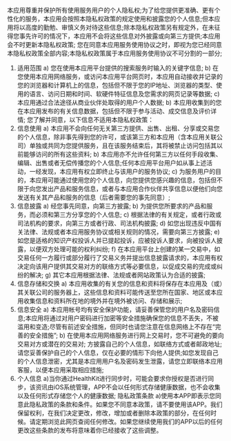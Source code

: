 本应用尊重并保护所有使用服务用户的个人隐私权;为了给您提供更准确、更有个性化的服务，本应用会按照本隐私权政策的规定使用和披露您的个人信息;但本应用将以高度的勤勉、审慎义务对待这些信息;除本隐私权政策另有规定外，在未征得您事先许可的情况下，本应用不会将这些信息对外披露或向第三方提供;本应用会不时更新本隐私权政策; 您在同意本应用服务使用协议之时，即视为您已经同意本隐私权政策全部内容;本隐私权政策属于本应用服务使用协议不可分割的一部分;
1. 适用范围
a) 您在使用本应用平台提供的搜索服务时输入的关键字信息;
b) 在您使用本应用网络服务，或访问本应用平台网页时，本应用自动接收并记录的您的浏览器和计算机上的信息，包括但不限于您的IP地址、浏览器的类型、使用的语言、访问日期和时间、软硬件特征信息及您需求的网页记录等数据;
c) 本应用通过合法途径从商业伙伴处取得的用户个人数据;
b) 本应用收集到的您在本应用发布的有关信息数据，包括但不限于参与活动、成交信息及评价详情;
您了解并同意，以下信息不适用本隐私权政策：
2. 信息使用
a) 本应用不会向任何无关第三方提供、出售、出租、分享或交易您的个人信息，除非事先得到您的许可，或该第三方和本应用（含本应用关联公司）单独或共同为您提供服务，且在该服务结束后，其将被禁止访问包括其以前能够访问的所有这些资料;
b) 本应用亦不允许任何第三方以任何手段收集、编辑、出售或者无偿传播您的个人信息;任何本应用平台用户如从事上述活动，一经发现，本应用有权立即终止与该用户的服务协议;
c) 为服务用户的目的，本应用可能通过使用您的个人信息，向您提供您感兴趣的信息，包括但不限于向您发出产品和服务信息，或者与本应用合作伙伴共享信息以便他们向您发送有关其产品和服务的信息（后者需要您的事先同意）;
3. 信息披露
a) 经您事先同意，向第三方披露;
b) 为提供您所要求的产品和服务，而必须和第三方分享您的个人信息;
c) 根据法律的有关规定，或者行政或司法机构的要求，向第三方或者行政、司法机构披露;
d) 如您出现违反中国有关法律、法规或者本应用服务协议或相关规则的情况，需要向第三方披露;
e) 如您是适格的知识产权投诉人并已提起投诉，应被投诉人要求，向被投诉人披露，以便双方处理可能的权利纠纷;
f) 在本应用平台上创建的某一交易中，如交易任何一方履行或部分履行了交易义务并提出信息披露请求的，本应用有权决定向该用户提供其交易对方的联络方式等必要信息，以促成交易的完成或纠纷的解决;
g) 其它本应用根据法律、法规或者网站政策认为合适的披露;
4. 信息存储和交换
a) 本应用收集的有关您的信息和资料将保存在本应用及（或）其关联公司的服务器上，这些信息和资料可能传送至您所在国家、地区或本应用收集信息和资料所在地的境外并在境外被访问、存储和展示;
5. 信息安全
a) 本应用帐号均有安全保护功能，请妥善保管您的用户名及密码信息;本应用将通过对用户密码进行加密等安全措施确保您的信息不丢失，不被滥用和变造;尽管有前述安全措施，但同时也请您注意在信息网络上不存在“完善的安全措施”;
b) 在使用本应用网络服务进行网上交易时，您不可避免的要向交易对方或潜在的交易对;
方披露自己的个人信息，如联络方式或者邮政地址;请您妥善保护自己的个人信息，仅在必要的情形下向他人提供;如您发现自己的个人信息泄密，尤其是本应用用户名及密码发生泄露，请您立即联络本应用客服，以便本应用采取相应措施;
6. 个人信息
a)当你通过HealthKit进行同步时，可能会要求你授权是否进行同步，该资讯由iOS系统管理，APP不会以任何形式存储健康数据，也不会收集以及任何形式存储您个人的健康数据;
隐私政策条款
a)使用本APP即表示您同意此隐私政策的条款和条件。如果您不同意本政策，请不要使用该APP。我们保留权利，在我们决定更改，修改，增加或者删除本政策的部分，在任何时候。请定期浏览此网页查阅任何修改。如果您继续使用我们的APP以后的任何更改这些条款的发布将意味着你已经接收了这些调整。
